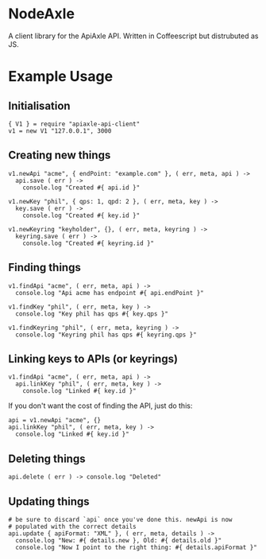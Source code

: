 # NodeAxle

A client library for the ApiAxle API. Written in Coffeescript but
distrubuted as JS.

# Example Usage

## Initialisation

    { V1 } = require "apiaxle-api-client"
    v1 = new V1 "127.0.0.1", 3000

## Creating new things

    v1.newApi "acme", { endPoint: "example.com" }, ( err, meta, api ) ->
      api.save ( err ) ->
        console.log "Created #{ api.id }"
      
    v1.newKey "phil", { qps: 1, qpd: 2 }, ( err, meta, key ) ->
      key.save ( err ) ->
        console.log "Created #{ key.id }"

    v1.newKeyring "keyholder", {}, ( err, meta, keyring ) ->
      keyring.save ( err ) ->
        console.log "Created #{ keyring.id }"

## Finding things

    v1.findApi "acme", ( err, meta, api ) ->
      console.log "Api acme has endpoint #{ api.endPoint }"

    v1.findKey "phil", ( err, meta, key ) ->
      console.log "Key phil has qps #{ key.qps }"

    v1.findKeyring "phil", ( err, meta, keyring ) ->
      console.log "Keyring phil has qps #{ keyring.qps }"

## Linking keys to APIs (or keyrings)

    v1.findApi "acme", ( err, meta, api ) ->
      api.linkKey "phil", ( err, meta, key ) ->
        console.log "Linked #{ key.id }"

If you don't want the cost of finding the API, just do this:

    api = v1.newApi "acme", {}
    api.linkKey "phil", ( err, meta, key ) ->
      console.log "Linked #{ key.id }"

## Deleting things

    api.delete ( err ) -> console.log "Deleted"

## Updating things

    # be sure to discard `api` once you've done this. newApi is now
    # populated with the correct details
    api.update { apiFormat: "XML" }, ( err, meta, details ) ->
      console.log "New: #{ details.new }, Old: #{ details.old }"
      console.log "Now I point to the right thing: #{ details.apiFormat }"
